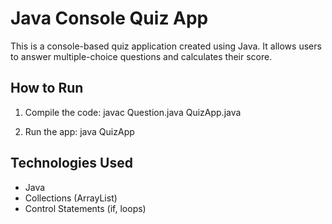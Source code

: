 # Java Console Quiz App

This is a console-based quiz application created using Java. It allows users to answer multiple-choice questions and calculates their score.

## How to Run

1. Compile the code:
   javac Question.java QuizApp.java

2. Run the app:
   java QuizApp

## Technologies Used

- Java
- Collections (ArrayList)
- Control Statements (if, loops)
